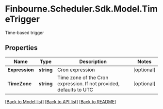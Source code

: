 # Finbourne.Scheduler.Sdk.Model.TimeTrigger
Time-based trigger

## Properties

Name | Type | Description | Notes
------------ | ------------- | ------------- | -------------
**Expression** | **string** | Cron expression | [optional] 
**TimeZone** | **string** | Time zone of the Cron expression. If not provided, defaults to UTC | [optional] 

[[Back to Model list]](../README.md#documentation-for-models) [[Back to API list]](../README.md#documentation-for-api-endpoints) [[Back to README]](../README.md)

